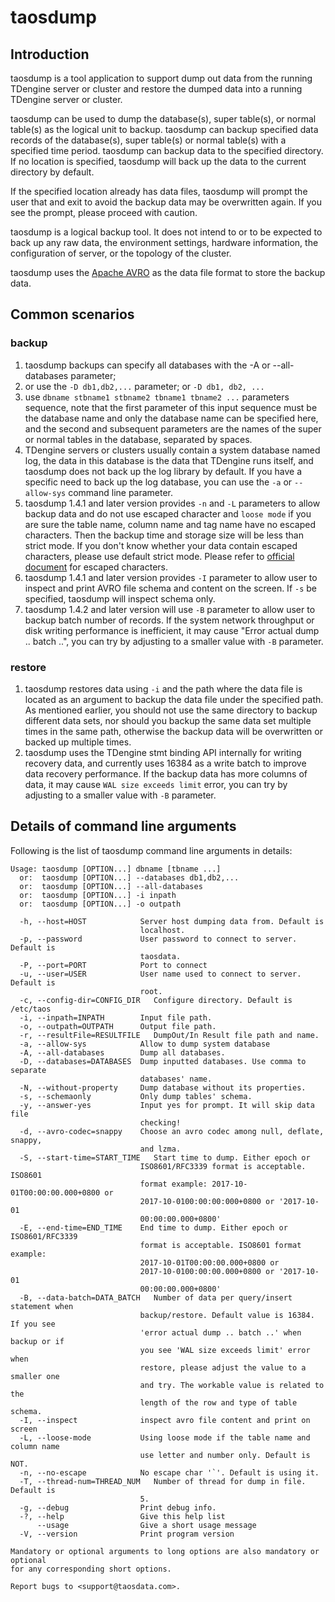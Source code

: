 # taosdump

## Introduction

taosdump is a tool application to support dump out data from the running
TDengine server or cluster and restore the dumped data into a running
TDengine server or cluster.

taosdump can be used to dump the database(s), super table(s), or normal
table(s) as the logical unit to backup. taosdump can backup specified data
records of the database(s), super table(s) or normal table(s) with a specified
time period. taosdump can backup data to the specified directory. If no
location is specified, taosdump will back up the data to the current directory
by default.

If the specified location already has data files, taosdump will
prompt the user that and exit to avoid the backup data may be overwritten again.
If you see the prompt, please proceed with caution.

taosdump is a logical backup tool. It does not intend to or to be expected to
back up any raw data, the environment settings, hardware information, the
configuration of server, or the topology of the cluster.

taosdump uses the [Apache AVRO](https://avro.apache.org/) as the data file
format to store the backup data.

## Common scenarios

### backup

1.  taosdump backups can specify all databases with the -A or --all-databases parameter;
2. or use the `-D db1,db2,...` parameter; or `-D db1, db2, ...`
3.  use `dbname stbname1 stbname2 tbname1 tbname2 ...` parameters sequence, note that the first parameter of this input sequence must be the database name and only the database name can be specified here, and the second and subsequent parameters are the names of the super or normal tables in the database, separated by spaces.
4.  TDengine servers or clusters usually contain a system database named log, the data in this database is the data that TDengine runs itself, and taosdump does not back up the log library by default. If you have a specific need to back up the log database, you can use the `-a` or `--allow-sys` command line parameter.
5.  taosdump 1.4.1 and later version provides `-n` and `-L` parameters to allow backup data and do not use escaped character and `loose mode` if you are sure the table name, column name and tag name have no escaped characters. Then the backup time and storage size will be less than strict mode. If you don't know whether your data contain escaped characters, please use default strict mode. Please refer to [official document](https://tdengine.com/docs/en/v2.0/taos-sql) for escaped characters.
6.  taosdump 1.4.1 and later version provides `-I` parameter to allow user to inspect and print AVRO file schema and content on the screen. If `-s` be specified, taosdump will inspect schema only.
7.  taosdump 1.4.2 and later version will use `-B` parameter to allow user to backup batch number of records. If the system network throughput or disk writing performance is inefficient, it may cause "Error actual dump .. batch ..", you can try by adjusting to a smaller value with `-B` parameter.

### restore

1.  taosdump restores data using `-i` and the path where the data file is located as an argument to backup the data file under the specified path. As mentioned earlier, you should not use the same directory to backup different data sets, nor should you backup the same data set multiple times in the same path, otherwise the backup data will be overwritten or backed up multiple times.
2.  taosdump uses the TDengine stmt binding API internally for writing recovery data, and currently uses 16384 as a write batch to improve data recovery performance. If the backup data has more columns of data, it may cause `WAL size exceeds limit` error, you can try by adjusting to a smaller value with `-B` parameter.

## Details of command line arguments

Following is the list of taosdump command line arguments in details:

```
Usage: taosdump [OPTION...] dbname [tbname ...]
  or:  taosdump [OPTION...] --databases db1,db2,... 
  or:  taosdump [OPTION...] --all-databases
  or:  taosdump [OPTION...] -i inpath
  or:  taosdump [OPTION...] -o outpath

  -h, --host=HOST            Server host dumping data from. Default is
                             localhost.
  -p, --password             User password to connect to server. Default is
                             taosdata.
  -P, --port=PORT            Port to connect
  -u, --user=USER            User name used to connect to server. Default is
                             root.
  -c, --config-dir=CONFIG_DIR   Configure directory. Default is /etc/taos
  -i, --inpath=INPATH        Input file path.
  -o, --outpath=OUTPATH      Output file path.
  -r, --resultFile=RESULTFILE   DumpOut/In Result file path and name.
  -a, --allow-sys            Allow to dump system database
  -A, --all-databases        Dump all databases.
  -D, --databases=DATABASES  Dump inputted databases. Use comma to separate
                             databases' name.
  -N, --without-property     Dump database without its properties.
  -s, --schemaonly           Only dump tables' schema.
  -y, --answer-yes           Input yes for prompt. It will skip data file
                             checking!
  -d, --avro-codec=snappy    Choose an avro codec among null, deflate, snappy,
                             and lzma.
  -S, --start-time=START_TIME   Start time to dump. Either epoch or
                             ISO8601/RFC3339 format is acceptable. ISO8601
                             format example: 2017-10-01T00:00:00.000+0800 or
                             2017-10-0100:00:00:000+0800 or '2017-10-01
                             00:00:00.000+0800'
  -E, --end-time=END_TIME    End time to dump. Either epoch or ISO8601/RFC3339
                             format is acceptable. ISO8601 format example:
                             2017-10-01T00:00:00.000+0800 or
                             2017-10-0100:00:00.000+0800 or '2017-10-01
                             00:00:00.000+0800'
  -B, --data-batch=DATA_BATCH   Number of data per query/insert statement when
                             backup/restore. Default value is 16384. If you see
                             'error actual dump .. batch ..' when backup or if
                             you see 'WAL size exceeds limit' error when
                             restore, please adjust the value to a smaller one
                             and try. The workable value is related to the
                             length of the row and type of table schema.
  -I, --inspect              inspect avro file content and print on screen
  -L, --loose-mode           Using loose mode if the table name and column name
                             use letter and number only. Default is NOT.
  -n, --no-escape            No escape char '`'. Default is using it.
  -T, --thread-num=THREAD_NUM   Number of thread for dump in file. Default is
                             5.
  -g, --debug                Print debug info.
  -?, --help                 Give this help list
      --usage                Give a short usage message
  -V, --version              Print program version

Mandatory or optional arguments to long options are also mandatory or optional
for any corresponding short options.

Report bugs to <support@taosdata.com>.
```
